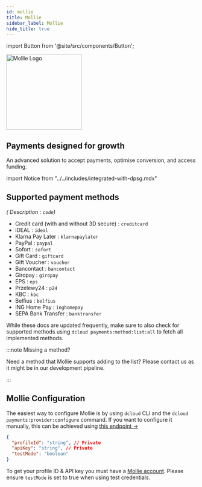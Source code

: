 ```yaml
---
id: mollie
title: Mollie
sidebar_label: Mollie
hide_title: true
---
```


import Button from '@site/src/components/Button';

<a href="https://mollie.com/" rel="noreferrer noopener" target="_blank" aria-label="visit the Mollie site" className="brighten">
  <img src="/docs/img/docs/platform/mollie-logo.svg" alt="Mollie Logo" width="200"/>
</a>

## Payments designed for growth
An advanced solution to accept payments, optimise conversion, and access funding.


import Notice from "../../includes/integrated-with-dpsg.mdx"

<Notice />

## Supported payment methods

*( Description : `code`)*

- Credit card (with and without 3D secure) : `creditcard`
- iDEAL : `ideal`
- Klarna Pay Later : `klarnapaylater`
- PayPal : `paypal`
- Sofort : `sofort`
- Gift Card : `giftcard`
- Gift Voucher : `voucher`
- Bancontact : `bancontact`
- Giropay : `giropay`
- EPS : `eps`
- Przelewy24 : `p24`
- KBC : `kbc`
- Belfius : `belfius`
- ING Home Pay : `inghomepay`
- SEPA Bank Transfer : `banktransfer`

While these docs are updated frequently, make sure to also check for supported methods using `dcloud payments:method:list:all` to fetch all implemented methods.

:::note Missing a method?

Need a method that Mollie supports adding to the list? Please contact us as it might be in our development pipeline.

:::

## Mollie Configuration

The easiest way to configure Mollie is by using `dcloud` CLI and the `dcloud payments:provider:configure` command. If you want to configure it manually, this can be achieved using [this endpoint →](https://dpsg.deity.cloud/#/Management/EnvironmentPaymentProviderController_mollie_create)


```json
{
  "profileId": "string", // Private
  "apiKey": "string", // Private
  "testMode": "boolean"
}
```

To get your profile ID &amp; API key you must have a [Mollie account](https://www.mollie.com/dashboard/).  Please ensure `testMode` is set to true when using test credentials.
